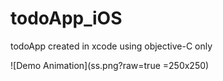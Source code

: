 # todoApp_iOS
todoApp created in xcode using objective-C only

![Demo Animation](ss.png?raw=true =250x250)
